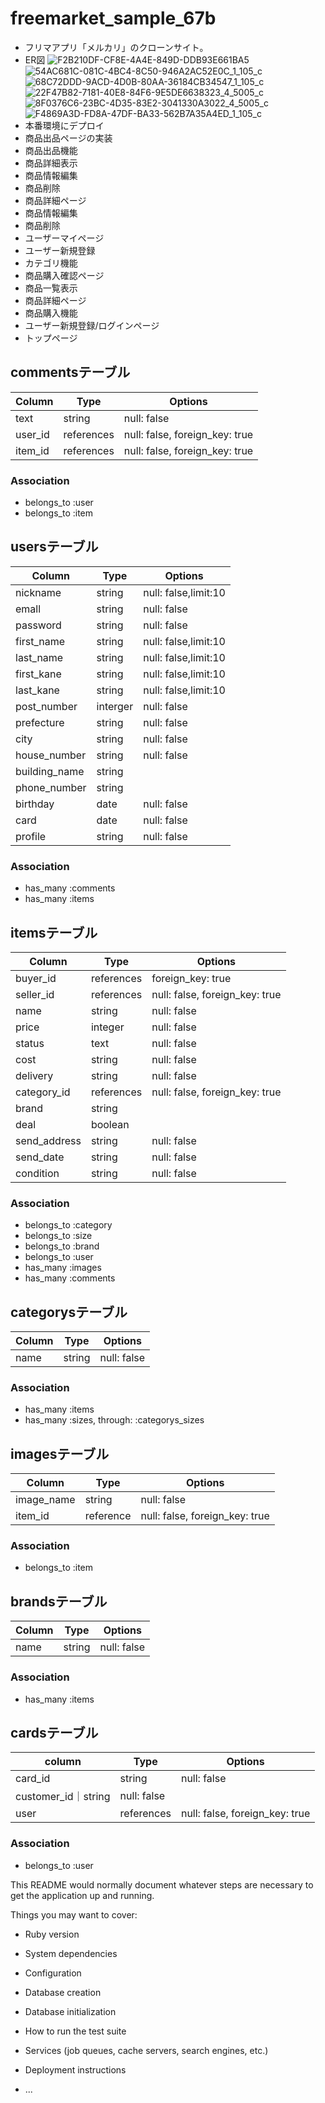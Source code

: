 # freemarket_sample_67b
- フリマアプリ「メルカリ」のクローンサイト。
- ER図 
![F2B210DF-CF8E-4A4E-849D-DDB93E661BA5](https://user-images.githubusercontent.com/59057488/75450290-dc665980-59b1-11ea-98d3-3a825f07c8c3.jpeg)
![54AC681C-081C-4BC4-8C50-946A2AC52E0C_1_105_c](https://user-images.githubusercontent.com/59057488/75450401-15063300-59b2-11ea-9c1d-bc69a1a3606f.jpeg)
![68C72DDD-9ACD-4D0B-80AA-36184CB34547_1_105_c](https://user-images.githubusercontent.com/59057488/75450406-18012380-59b2-11ea-90d9-10f42ff7c699.jpeg)
![22F47B82-7181-40E8-84F6-9E5DE6638323_4_5005_c](https://user-images.githubusercontent.com/59057488/75450588-74fcd980-59b2-11ea-839a-ef4d40faa6bc.jpeg)
![8F0376C6-23BC-4D35-83E2-3041330A3022_4_5005_c](https://user-images.githubusercontent.com/59057488/75450779-c73dfa80-59b2-11ea-84a9-94cf27d98d8c.jpeg)
![F4869A3D-FD8A-47DF-BA33-562B7A35A4ED_1_105_c](https://user-images.githubusercontent.com/59057488/75450890-f5bbd580-59b2-11ea-9caf-08586b320f45.jpeg)
- 本番環境にデプロイ
- 商品出品ページの実装
- 商品出品機能
- 商品詳細表示
- 商品情報編集
- 商品削除
- 商品詳細ページ
- 商品情報編集
- 商品削除
- ユーザーマイページ
- ユーザー新規登録
- カテゴリ機能
- 商品購入確認ページ
- 商品一覧表示
- 商品詳細ページ
- 商品購入機能
- ユーザー新規登録/ログインページ
- トップページ



## commentsテーブル
|Column|Type|Options|
|------|----|-------|
|text|string|null: false|
|user_id|references|null: false, foreign_key: true|
|item_id|references|null: false, foreign_key: true|
### Association
- belongs_to :user
- belongs_to :item

## usersテーブル
|Column|Type|Options|
|------|----|-------|
|nickname|string|null: false,limit:10|
|emall|string|null: false|
|password|string|null: false|
|first_name|string|null: false,limit:10|
|last_name|string|null: false,limit:10|
|first_kane|string|null: false,limit:10|
|last_kane|string|null: false,limit:10|
|post_number|interger|null: false|
|prefecture|string|null: false|
|city|string|null: false|
|house_number|string|null: false|
|building_name|string||
|phone_number|string||
|birthday|date|null: false|
|card|date|null: false|
|profile|string|null: false|
### Association
- has_many :comments
- has_many :items

## itemsテーブル
|Column|Type|Options|
|------|----|-------|
|buyer_id|references|foreign_key: true|
|seller_id|references|null: false, foreign_key: true|
|name|string|null: false|
|price|integer|null: false|
|status|text|null: false|
|cost|string|null: false|
|delivery|string|null: false|
|category_id|references|null: false, foreign_key: true|
|brand|string||
|deal|boolean||
|send_address|string|null: false|
|send_date|string|null: false|
|condition|string|null: false|
### Association
- belongs_to :category
- belongs_to :size
- belongs_to :brand
- belongs_to :user
- has_many :images
- has_many :comments

## categorysテーブル
|Column|Type|Options|
|------|----|-------|
|name|string|null: false|

### Association
- has_many :items
- has_many :sizes, through: :categorys_sizes

## imagesテーブル
|Column|Type|Options|
|------|----|-------|
|image_name|string|null: false|
|item_id|reference|null: false, foreign_key: true|

### Association
- belongs_to :item

## brandsテーブル
|Column|Type|Options|
|------|----|-------|
|name|string|null: false|
### Association
- has_many :items

## cardsテーブル
|column|Type|Options|
|------|----|-------|
|card_id|string|null: false|
|customer_id｜string|null: false|
|user|references|null: false, foreign_key: true|

### Association
- belongs_to :user


This README would normally document whatever steps are necessary to get the
application up and running.

Things you may want to cover:

* Ruby version

* System dependencies

* Configuration

* Database creation

* Database initialization

* How to run the test suite

* Services (job queues, cache servers, search engines, etc.)

* Deployment instructions

* ...

